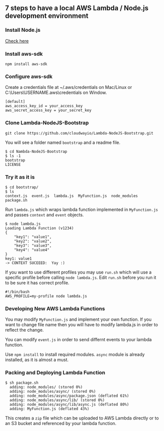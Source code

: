 ## 7 steps to have a local AWS Lambda / Node.js development environment

### Install Node.js

[Check here](https://nodejs.org/en/)

### Install aws-sdk

    npm install aws-sdk

### Configure aws-sdk

Create a credentials file at ~/.aws/credentials on Mac/Linux or C:\Users\USERNAME\.aws\credentials on Window.

    [default]
    aws_access_key_id = your_access_key
    aws_secret_access_key = your_secret_key

### Clone Lambda-NodeJS-Bootstrap

    git clone https://github.com/cloudwayio/Lambda-NodeJS-Bootstrap.git

You will see a folder named ```bootstrap```  and a readme file.

    $ cd Nambda-NodeJS-Bootstrap
    $ ls -1
    bootstrap
    LICENSE

### Try it as it is

    $ cd bootstrap/
    $ ls
    context.js  event.js  lambda.js  MyFunction.js  node_modules  package.sh

Run ```lambda.js``` which wraps lambda function implemented in ```MyFunction.js``` and passes ```context``` and ```event``` objects.

    $ node lambda.js
    Loading Lambda Function (v1234)
    {
        "key1": "value1",
        "key2": "value2",
        "key3": "value3",
        "key4": "value4"
    }
    key1: value1
    -> CONTEXT SUCEEED:  Yay :)

If you want to use different profiles you may use `run.sh` which will use a specific profile before calling `node lambda.js`. Edit `run.sh` before you run it to be sure it has correct profile.

    #!/bin/bash
    AWS_PROFILE=my-profile node lambda.js

### Developing New AWS Lambda Functions

You may modify ```MyFunction.js``` and implement your own function. If you want to change file name then you will have to modify lambda.js in order to reflect the change.

You can modify ```event.js``` in order to send differnt events to your lambda function.

Use ```npm install``` to install required modules. ```async``` module is already installed, as it is almost a must.

### Packing and Deploying Lambda Function

    $ sh package.sh
      adding: node_modules/ (stored 0%)
      adding: node_modules/async/ (stored 0%)
      adding: node_modules/async/package.json (deflated 61%)
      adding: node_modules/async/lib/ (stored 0%)
      adding: node_modules/async/lib/async.js (deflated 80%)
      adding: MyFunction.js (deflated 43%)

This creates a ```zip``` file which can be uploaded to AWS Lambda directly or to an S3 bucket and referenced by your lambda function.

